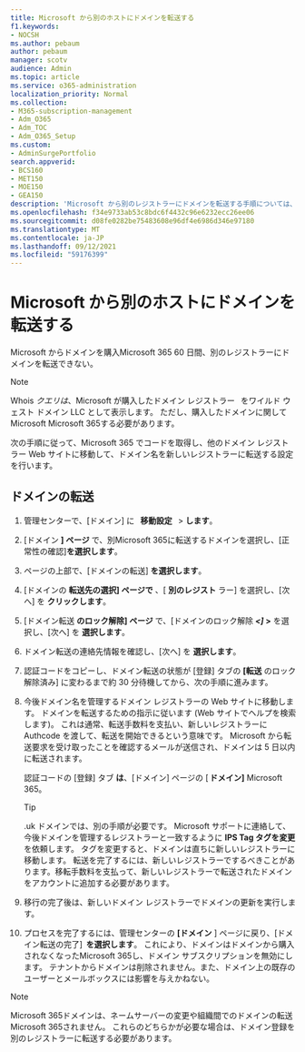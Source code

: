 ```yaml
---
title: Microsoft から別のホストにドメインを転送する
f1.keywords:
- NOCSH
ms.author: pebaum
author: pebaum
manager: scotv
audience: Admin
ms.topic: article
ms.service: o365-administration
localization_priority: Normal
ms.collection:
- M365-subscription-management
- Adm_O365
- Adm_TOC
- Adm_O365_Setup
ms.custom:
- AdminSurgePortfolio
search.appverid:
- BCS160
- MET150
- MOE150
- GEA150
description: 'Microsoft から別のレジストラーにドメインを転送する手順については、こちらを参照してください。 '
ms.openlocfilehash: f34e9733ab53c8bdc6f4432c96e6232ecc26ee06
ms.sourcegitcommit: d08fe0282be75483608e96df4e6986d346e97180
ms.translationtype: MT
ms.contentlocale: ja-JP
ms.lasthandoff: 09/12/2021
ms.locfileid: "59176399"
---
```

# <a name="transfer-a-domain-from-microsoft-to-another-host"></a>Microsoft から別のホストにドメインを転送する

Microsoft からドメインを購入Microsoft 365 60 日間、別のレジストラーにドメインを転送できない。

> [!NOTE]
> Whois _クエリは_、Microsoft が購入したドメイン レジストラー   をワイルド ウェスト ドメイン LLC として表示します。 ただし、購入したドメインに関して Microsoft Microsoft 365する必要があります。

次の手順に従って、Microsoft 365 でコードを取得し、他のドメイン レジストラー Web サイトに移動して、ドメイン名を新しいレジストラーに転送する設定を行います。

## <a name="transfer-a-domain"></a>ドメインの転送

1. 管理センターで、[ドメイン] に   **移動設定**   >  **します**。

2. [ドメイン **] ページ** で、別Microsoft 365に転送するドメインを選択し、[正常性の確認]**を選択します**。

3. ページの上部で、[ドメインの転送] **を選択します**。

4. [ドメインの **転送先の選択] ページで** 、[ **別のレジスト** ラー] を選択し、[次へ] を **クリックします**。

5. [ドメイン転送 **のロック解除] ページ** で、[ドメインのロック解除 **_<]_ >** を選択し、[次へ] を **選択します**。

6. ドメイン転送の連絡先情報を確認し、[次へ] を **選択します**。

7. 認証コードをコピーし、ドメイン転送の状態が [登録] タブの **[転送** のロック解除済み] に変わるまで約 30 分待機してから、次の手順に進みます。

8. 今後ドメイン名を管理するドメイン レジストラーの Web サイトに移動します。 ドメインを転送するための指示に従います (Web サイトでヘルプを検索します)。 これは通常、転送手数料を支払い、新しいレジストラーに Authcode を渡して、転送を開始できるという意味です。 Microsoft から転送要求を受け取ったことを確認するメールが送信され、ドメインは 5 日以内に転送されます。

    認証コードの [登録] タブ **は**、[ドメイン] ページの [ **ドメイン]** Microsoft 365。
    
    > [!TIP]
    > .uk ドメインでは、別の手順が必要です。 Microsoft サポートに連絡して、今後ドメインを管理するレジストラーと一致するように **IPS Tag タグを変更** を依頼します。 タグを変更すると、ドメインは直ちに新しいレジストラーに移動します。 転送を完了するには、新しいレジストラーでするべきことがあります。移転手数料を支払って、新しいレジストラーで転送されたドメインをアカウントに追加する必要があります。

9. 移行の完了後は、新しいドメイン レジストラーでドメインの更新を実行します。

10. プロセスを完了するには、管理センターの **[ドメイン** ] ページに戻り、[ドメイン転送の完了]  **を選択します**。 これにより、ドメインはドメインから購入されなくなったMicrosoft 365し、ドメイン サブスクリプションを無効にします。 テナントからドメインは削除されません。また、ドメイン上の既存のユーザーとメールボックスには影響を与えかねない。

> [!NOTE]
> Microsoft 365ドメインは、ネームサーバーの変更や組織間でのドメインの転送Microsoft 365されません。 これらのどちらかが必要な場合は、ドメイン登録を別のレジストラーに転送する必要があります。
